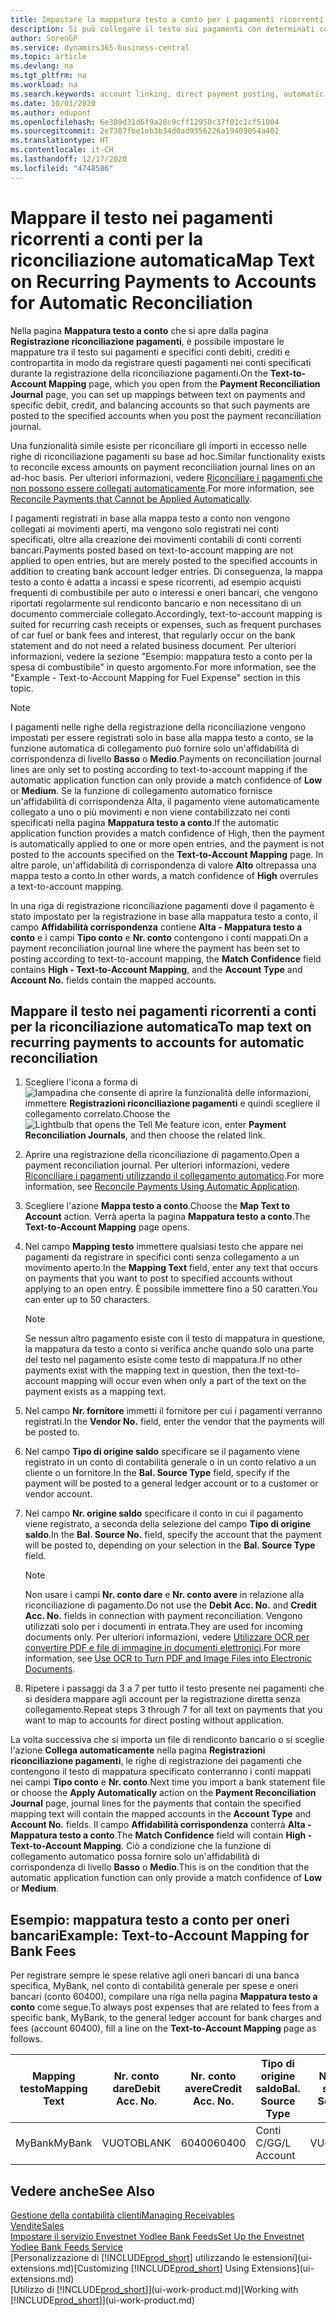 ```yaml
---
title: Impostare la mappatura testo a conto per i pagamenti ricorrenti | Documenti Microsoft
description: Si può collegare il testo sui pagamenti con determinati conti, in modo che i pagamenti vengano registrati nei conti quando si effettua la registrazione riconciliazione pagamenti.
author: SorenGP
ms.service: dynamics365-business-central
ms.topic: article
ms.devlang: na
ms.tgt_pltfrm: na
ms.workload: na
ms.search.keywords: account linking, direct payment posting, automatic payment processing, reconcile payment, recurring expense, recurring cash receipt
ms.date: 10/01/2020
ms.author: edupont
ms.openlocfilehash: 6e389d31d6f9a28c9cff12950c37f01c1cf51004
ms.sourcegitcommit: 2e7307fbe1eb3b34d0ad9356226a19409054a402
ms.translationtype: HT
ms.contentlocale: it-CH
ms.lasthandoff: 12/17/2020
ms.locfileid: "4748586"
---
```

# <a name="map-text-on-recurring-payments-to-accounts-for-automatic-reconciliation"></a><span data-ttu-id="4d156-103">Mappare il testo nei pagamenti ricorrenti a conti per la riconciliazione automatica</span><span class="sxs-lookup"><span data-stu-id="4d156-103">Map Text on Recurring Payments to Accounts for Automatic Reconciliation</span></span>
<span data-ttu-id="4d156-104">Nella pagina **Mappatura testo a conto** che si apre dalla pagina **Registrazione riconciliazione pagamenti**, è possibile impostare le mappature tra il testo sui pagamenti e specifici conti debiti, crediti e contropartita in modo da registrare questi pagamenti nei conti specificati durante la registrazione della riconciliazione pagamenti.</span><span class="sxs-lookup"><span data-stu-id="4d156-104">On the **Text-to-Account Mapping** page, which you open from the **Payment Reconciliation Journal** page, you can set up mappings between text on payments and specific debit, credit, and balancing accounts so that such payments are posted to the specified accounts when you post the payment reconciliation journal.</span></span>

<span data-ttu-id="4d156-105">Una funzionalità simile esiste per riconciliare gli importi in eccesso nelle righe di riconciliazione pagamenti su base ad hoc.</span><span class="sxs-lookup"><span data-stu-id="4d156-105">Similar functionality exists to reconcile excess amounts on payment reconciliation journal lines on an ad-hoc basis.</span></span> <span data-ttu-id="4d156-106">Per ulteriori informazioni, vedere [Riconciliare i pagamenti che non possono essere collegati automaticamente](receivables-how-reconcile-payments-cannot-apply-auto.md).</span><span class="sxs-lookup"><span data-stu-id="4d156-106">For more information, see [Reconcile Payments that Cannot be Applied Automatically](receivables-how-reconcile-payments-cannot-apply-auto.md).</span></span>

<span data-ttu-id="4d156-107">I pagamenti registrati in base alla mappa testo a conto non vengono collegati ai movimenti aperti, ma vengono solo registrati nei conti specificati, oltre alla creazione dei movimenti contabili di conti correnti bancari.</span><span class="sxs-lookup"><span data-stu-id="4d156-107">Payments posted based on text-to-account mapping are not applied to open entries, but are merely posted to the specified accounts in addition to creating bank account ledger entries.</span></span> <span data-ttu-id="4d156-108">Di conseguenza, la mappa testo a conto è adatta a incassi e spese ricorrenti, ad esempio acquisti frequenti di combustibile per auto o interessi e oneri bancari, che vengono riportati regolarmente sul rendiconto bancario e non necessitano di un documento commerciale collegato.</span><span class="sxs-lookup"><span data-stu-id="4d156-108">Accordingly, text-to-account mapping is suited for recurring cash receipts or expenses, such as frequent purchases of car fuel or bank fees and interest, that regularly occur on the bank statement and do not need a related business document.</span></span> <span data-ttu-id="4d156-109">Per ulteriori informazioni, vedere la sezione "Esempio: mappatura testo a conto per la spesa di combustibile" in questo argomento.</span><span class="sxs-lookup"><span data-stu-id="4d156-109">For more information, see the "Example - Text-to-Account Mapping for Fuel Expense" section in this topic.</span></span>

> [!NOTE]  
>   <span data-ttu-id="4d156-110">I pagamenti nelle righe della registrazione della riconciliazione vengono impostati per essere registrati solo in base alla mappa testo a conto, se la funzione automatica di collegamento può fornire solo un'affidabilità di corrispondenza di livello **Basso** o **Medio**.</span><span class="sxs-lookup"><span data-stu-id="4d156-110">Payments on reconciliation journal lines are only set to posting according to text-to-account mapping if the automatic application function can only provide a match confidence of **Low** or **Medium**.</span></span> <span data-ttu-id="4d156-111">Se la funzione di collegamento automatico fornisce un'affidabilità di corrispondenza Alta, il pagamento viene automaticamente collegato a uno o più movimenti e non viene contabilizzato nei conti specificati nella pagina **Mappatura testo a conto**.</span><span class="sxs-lookup"><span data-stu-id="4d156-111">If the automatic application function provides a match confidence of High, then the payment is automatically applied to one or more open entries, and the payment is not posted to the accounts specified on the **Text-to-Account Mapping** page.</span></span> <span data-ttu-id="4d156-112">In altre parole, un'affidabilità di corrispondenza di valore **Alto** oltrepassa una mappa testo a conto.</span><span class="sxs-lookup"><span data-stu-id="4d156-112">In other words, a match confidence of **High** overrules a text-to-account mapping.</span></span>

<span data-ttu-id="4d156-113">In una riga di registrazione riconciliazione pagamenti dove il pagamento è stato impostato per la registrazione in base alla mappatura testo a conto, il campo **Affidabilità corrispondenza** contiene **Alta - Mappatura testo a conto** e i campi **Tipo conto** e **Nr. conto** contengono i conti mappati.</span><span class="sxs-lookup"><span data-stu-id="4d156-113">On a payment reconciliation journal line where the payment has been set to posting according to text-to-account mapping, the **Match Confidence** field contains **High - Text-to-Account Mapping**, and the **Account Type** and **Account No.** fields contain the mapped accounts.</span></span>

## <a name="to-map-text-on-recurring-payments-to-accounts-for-automatic-reconciliation"></a><span data-ttu-id="4d156-114">Mappare il testo nei pagamenti ricorrenti a conti per la riconciliazione automatica</span><span class="sxs-lookup"><span data-stu-id="4d156-114">To map text on recurring payments to accounts for automatic reconciliation</span></span>
1. <span data-ttu-id="4d156-115">Scegliere l'icona a forma di ![lampadina che consente di aprire la funzionalità delle informazioni](media/ui-search/search_small.png "Informazioni sull'operazione che si desidera eseguire"), immettere **Registrazioni riconciliazione pagamenti** e quindi scegliere il collegamento correlato.</span><span class="sxs-lookup"><span data-stu-id="4d156-115">Choose the ![Lightbulb that opens the Tell Me feature](media/ui-search/search_small.png "Tell me what you want to do") icon, enter **Payment Reconciliation Journals**, and then choose the related link.</span></span>
2. <span data-ttu-id="4d156-116">Aprire una registrazione della riconciliazione di pagamento.</span><span class="sxs-lookup"><span data-stu-id="4d156-116">Open a payment reconciliation journal.</span></span> <span data-ttu-id="4d156-117">Per ulteriori informazioni, vedere [Riconciliare i pagamenti utilizzando il collegamento automatico](receivables-how-reconcile-payments-auto-application.md).</span><span class="sxs-lookup"><span data-stu-id="4d156-117">For more information, see [Reconcile Payments Using Automatic Application](receivables-how-reconcile-payments-auto-application.md).</span></span>
3. <span data-ttu-id="4d156-118">Scegliere l'azione **Mappa testo a conto**.</span><span class="sxs-lookup"><span data-stu-id="4d156-118">Choose the **Map Text to Account** action.</span></span> <span data-ttu-id="4d156-119">Verrà aperta la pagina **Mappatura testo a conto**.</span><span class="sxs-lookup"><span data-stu-id="4d156-119">The **Text-to-Account Mapping** page opens.</span></span>
4. <span data-ttu-id="4d156-120">Nel campo **Mapping testo** immettere qualsiasi testo che appare nei pagamenti da registrare in specifici conti senza collegamento a un movimento aperto.</span><span class="sxs-lookup"><span data-stu-id="4d156-120">In the **Mapping Text** field, enter any text that occurs on payments that you want to post to specified accounts without applying to an open entry.</span></span> <span data-ttu-id="4d156-121">È possibile immettere fino a 50 caratteri.</span><span class="sxs-lookup"><span data-stu-id="4d156-121">You can enter up to 50 characters.</span></span>

    > [!NOTE]  
    >   <span data-ttu-id="4d156-122">Se nessun altro pagamento esiste con il testo di mappatura in questione, la mappatura da testo a conto si verifica anche quando solo una parte del testo nel pagamento esiste come testo di mappatura.</span><span class="sxs-lookup"><span data-stu-id="4d156-122">If no other payments exist with the mapping text in question, then the text-to-account mapping will occur even when only a part of the text on the payment exists as a mapping text.</span></span>
5. <span data-ttu-id="4d156-123">Nel campo **Nr. fornitore** immetti il fornitore per cui i pagamenti verranno registrati.</span><span class="sxs-lookup"><span data-stu-id="4d156-123">In the **Vendor No.** field, enter the vendor that the payments will be posted to.</span></span>
6. <span data-ttu-id="4d156-124">Nel campo **Tipo di origine saldo** specificare se il pagamento viene registrato in un conto di contabilità generale o in un conto relativo a un cliente o un fornitore.</span><span class="sxs-lookup"><span data-stu-id="4d156-124">In the **Bal. Source Type** field, specify if the payment will be posted to a general ledger account or to a customer or vendor account.</span></span>
7. <span data-ttu-id="4d156-125">Nel campo **Nr. origine saldo** specificare il conto in cui il pagamento viene registrato, a seconda della selezione del campo **Tipo di origine saldo**.</span><span class="sxs-lookup"><span data-stu-id="4d156-125">In the **Bal. Source No.** field, specify the account that the payment will be posted to, depending on your selection in the **Bal. Source Type** field.</span></span>

    > [!NOTE]
    > <span data-ttu-id="4d156-126">Non usare i campi **Nr. conto dare** e **Nr. conto avere** in relazione alla riconciliazione di pagamento.</span><span class="sxs-lookup"><span data-stu-id="4d156-126">Do not use the **Debit Acc. No.** and **Credit Acc. No.** fields in connection with payment reconciliation.</span></span> <span data-ttu-id="4d156-127">Vengono utilizzati solo per i documenti in entrata.</span><span class="sxs-lookup"><span data-stu-id="4d156-127">They are used for incoming documents only.</span></span> <span data-ttu-id="4d156-128">Per ulteriori informazioni, vedere [Utilizzare OCR per convertire PDF e file di immagine in documenti elettronici](across-how-use-ocr-pdf-images-files.md).</span><span class="sxs-lookup"><span data-stu-id="4d156-128">For more information, see [Use OCR to Turn PDF and Image Files into Electronic Documents](across-how-use-ocr-pdf-images-files.md).</span></span>

8. <span data-ttu-id="4d156-129">Ripetere i passaggi da 3 a 7 per tutto il testo presente nei pagamenti che si desidera mappare agli account per la registrazione diretta senza collegamento.</span><span class="sxs-lookup"><span data-stu-id="4d156-129">Repeat steps 3 through 7 for all text on payments that you want to map to accounts for direct posting without application.</span></span>

<span data-ttu-id="4d156-130">La volta successiva che si importa un file di rendiconto bancario o si sceglie l'azione **Collega automaticamente** nella pagina **Registrazioni riconciliazione pagamenti**, le righe di registrazione dei pagamenti che contengono il testo di mappatura specificato conterranno i conti mappati nei campi **Tipo conto** e **Nr. conto**.</span><span class="sxs-lookup"><span data-stu-id="4d156-130">Next time you import a bank statement file or choose the **Apply Automatically** action on the **Payment Reconciliation Journal** page, journal lines for the payments that contain the specified mapping text will contain the mapped accounts in the **Account Type** and **Account No.** fields.</span></span> <span data-ttu-id="4d156-131">Il campo **Affidabilità corrispondenza** conterrà **Alta - Mappatura testo a conto**.</span><span class="sxs-lookup"><span data-stu-id="4d156-131">The **Match Confidence** field will contain **High - Text-to-Account Mapping**.</span></span> <span data-ttu-id="4d156-132">Ciò a condizione che la funzione di collegamento automatico possa fornire solo un'affidabilità di corrispondenza di livello **Basso** o **Medio**.</span><span class="sxs-lookup"><span data-stu-id="4d156-132">This is on the condition that the automatic application function can only provide a match confidence of **Low** or **Medium**.</span></span>

## <a name="example-text-to-account-mapping-for-bank-fees"></a><span data-ttu-id="4d156-133">Esempio: mappatura testo a conto per oneri bancari</span><span class="sxs-lookup"><span data-stu-id="4d156-133">Example: Text-to-Account Mapping for Bank Fees</span></span>

<span data-ttu-id="4d156-134">Per registrare sempre le spese relative agli oneri bancari di una banca specifica, MyBank, nel conto di contabilità generale per spese e oneri bancari (conto 60400), compilare una riga nella pagina **Mappatura testo a conto** come segue.</span><span class="sxs-lookup"><span data-stu-id="4d156-134">To always post expenses that are related to fees from a specific bank, MyBank, to the general ledger account for bank charges and fees (account 60400), fill a line on the **Text-to-Account Mapping** page as follows.</span></span>

| <span data-ttu-id="4d156-135">Mapping testo</span><span class="sxs-lookup"><span data-stu-id="4d156-135">Mapping Text</span></span> | <span data-ttu-id="4d156-136">Nr. conto dare</span><span class="sxs-lookup"><span data-stu-id="4d156-136">Debit Acc. No.</span></span> | <span data-ttu-id="4d156-137">Nr. conto avere</span><span class="sxs-lookup"><span data-stu-id="4d156-137">Credit Acc. No.</span></span> | <span data-ttu-id="4d156-138">Tipo di origine saldo</span><span class="sxs-lookup"><span data-stu-id="4d156-138">Bal. Source Type</span></span> | <span data-ttu-id="4d156-139">Nr. origine saldo</span><span class="sxs-lookup"><span data-stu-id="4d156-139">Bal. Source No.</span></span> |
| --- | --- | --- | --- | --- |
| <span data-ttu-id="4d156-140">MyBank</span><span class="sxs-lookup"><span data-stu-id="4d156-140">MyBank</span></span> |<span data-ttu-id="4d156-141">VUOTO</span><span class="sxs-lookup"><span data-stu-id="4d156-141">BLANK</span></span> |<span data-ttu-id="4d156-142">60400</span><span class="sxs-lookup"><span data-stu-id="4d156-142">60400</span></span>|<span data-ttu-id="4d156-143">Conti C/G</span><span class="sxs-lookup"><span data-stu-id="4d156-143">G/L Account</span></span> |<span data-ttu-id="4d156-144">VUOTO</span><span class="sxs-lookup"><span data-stu-id="4d156-144">BLANK</span></span> |

## <a name="see-also"></a><span data-ttu-id="4d156-145">Vedere anche</span><span class="sxs-lookup"><span data-stu-id="4d156-145">See Also</span></span>

[<span data-ttu-id="4d156-146">Gestione della contabilità clienti</span><span class="sxs-lookup"><span data-stu-id="4d156-146">Managing Receivables</span></span>](receivables-manage-receivables.md)  
[<span data-ttu-id="4d156-147">Vendite</span><span class="sxs-lookup"><span data-stu-id="4d156-147">Sales</span></span>](sales-manage-sales.md)  
[<span data-ttu-id="4d156-148">Impostare il servizio Envestnet Yodlee Bank Feeds</span><span class="sxs-lookup"><span data-stu-id="4d156-148">Set Up the Envestnet Yodlee Bank Feeds Service</span></span>](bank-how-setup-bank-statement-service.md)  
<span data-ttu-id="4d156-149">[Personalizzazione di [!INCLUDE[prod_short](includes/prod_short.md)] utilizzando le estensioni](ui-extensions.md)</span><span class="sxs-lookup"><span data-stu-id="4d156-149">[Customizing [!INCLUDE[prod_short](includes/prod_short.md)] Using Extensions](ui-extensions.md)</span></span>  
<span data-ttu-id="4d156-150">[Utilizzo di [!INCLUDE[prod_short](includes/prod_short.md)]](ui-work-product.md)</span><span class="sxs-lookup"><span data-stu-id="4d156-150">[Working with [!INCLUDE[prod_short](includes/prod_short.md)]](ui-work-product.md)</span></span>
